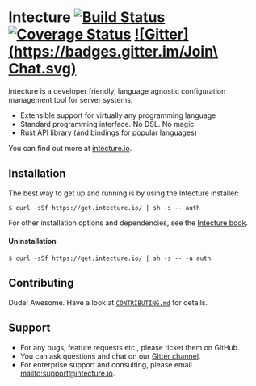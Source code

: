 # Intecture [![Build Status](https://travis-ci.org/intecture/auth.svg?branch=master)](https://travis-ci.org/intecture/auth) [![Coverage Status](https://coveralls.io/repos/github/Intecture/auth/badge.svg?branch=master)](https://coveralls.io/github/Intecture/auth?branch=master) [![Gitter](https://badges.gitter.im/Join\ Chat.svg)](https://gitter.im/intecture/Lobby)

Intecture is a developer friendly, language agnostic configuration management tool for server systems.

* Extensible support for virtually any programming language
* Standard programming interface. No DSL. No magic.
* Rust API library (and bindings for popular languages)

You can find out more at [intecture.io](https://intecture.io).

## Installation

The best way to get up and running is by using the Intecture installer:

```
$ curl -sSf https://get.intecture.io/ | sh -s -- auth
```

For other installation options and dependencies, see the [Intecture book](https://intecture.io/book/rust/ch05-03-01-reference-auth-installation.html).

#### Uninstallation

```
$ curl -sSf https://get.intecture.io/ | sh -s -- -u auth
```

## Contributing

Dude! Awesome. Have a look at [`CONTRIBUTING.md`](CONTRIBUTING.md) for details.

## Support

- For any bugs, feature requests etc., please ticket them on GitHub.
- You can ask questions and chat on our [Gitter channel](https://gitter.im/intecture/Lobby).
- For enterprise support and consulting, please email <mailto:support@intecture.io>.
